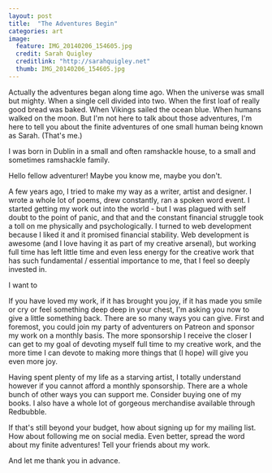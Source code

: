 ```yaml
---
layout: post
title:  "The Adventures Begin"
categories: art
image:
  feature: IMG_20140206_154605.jpg
  credit: Sarah Quigley
  creditlink: "http://sarahquigley.net"
  thumb: IMG_20140206_154605.jpg
---
```


Actually the adventures began along time ago. When the universe was small but mighty. When a single cell divided into two. When the first loaf of really good bread was baked. When Vikings sailed the ocean blue. When humans walked on the moon. But I'm not here to talk about those adventures, I'm here to tell you about the finite adventures of one small human being known as Sarah. (That's me.)

I was born in Dublin in a small and often ramshackle house, to a small and sometimes ramshackle family.

Hello fellow adventurer! Maybe you know me, maybe you don't.

A few years ago, I tried to make my way as a writer, artist and designer. I wrote a whole lot of poems, drew constantly, ran a spoken word event. I started getting my work out into the world - but I was plagued with self doubt to the point of panic, and that and the constant financial struggle took a toll on me physically and psychologically. I turned to web development because I liked it and it promised financial stability. Web development is awesome (and I love having it as part of my creative arsenal), but working full time has left little time and even less energy for the creative work that has such fundamental / essential importance to me, that I feel so deeply invested in.

I want to


If you have loved my work, if it has brought you joy, if it has made you smile or cry or feel something deep deep in your chest, I'm asking you now to give a little something back. There are so many ways you can give. First and foremost, you could join my party of adventurers on Patreon and sponsor my work on a monthly basis. The more sponsorship I receive the closer I can get to my goal of devoting myself full time to my creative work, and the more time I can devote to making more things that (I hope) will give you even more joy.

Having spent plenty of my life as a starving artist, I totally understand however if you cannot afford a monthly sponsorship. There are a whole bunch of other ways you can support me. Consider buying one of my books. I also have a whole lot of gorgeous merchandise available through Redbubble.

If that's still beyond your budget, how about signing up for my mailing list. How about following me on social media. Even better, spread the word about my finite adventures! Tell your friends about my work.

And let me thank you in advance.
